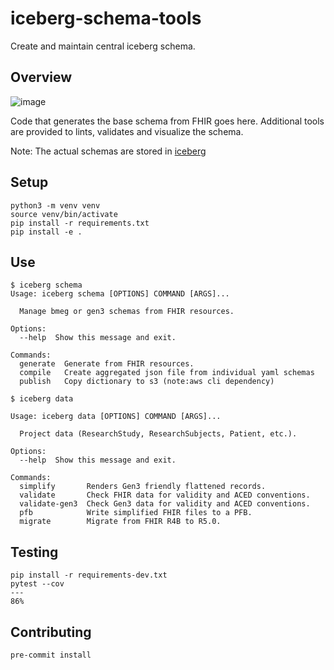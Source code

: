 # iceberg-schema-tools
Create and maintain central iceberg schema.

## Overview

![image](https://user-images.githubusercontent.com/47808/233504556-498adff7-428d-4fa3-b534-937802cb6af4.png)


Code that generates the base schema from FHIR goes here.  Additional tools are provided to lints, validates and visualize the schema.

Note: The actual schemas are stored in [iceberg](https://github.com/bmeg/iceberg)


## Setup

```
python3 -m venv venv
source venv/bin/activate
pip install -r requirements.txt
pip install -e .
```


## Use

```
$ iceberg schema
Usage: iceberg schema [OPTIONS] COMMAND [ARGS]...

  Manage bmeg or gen3 schemas from FHIR resources.

Options:
  --help  Show this message and exit.

Commands:
  generate  Generate from FHIR resources.
  compile   Create aggregated json file from individual yaml schemas
  publish   Copy dictionary to s3 (note:aws cli dependency)

$ iceberg data

Usage: iceberg data [OPTIONS] COMMAND [ARGS]...

  Project data (ResearchStudy, ResearchSubjects, Patient, etc.).

Options:
  --help  Show this message and exit.

Commands:
  simplify       Renders Gen3 friendly flattened records.
  validate       Check FHIR data for validity and ACED conventions.
  validate-gen3  Check Gen3 data for validity and ACED conventions.
  pfb            Write simplified FHIR files to a PFB.
  migrate        Migrate from FHIR R4B to R5.0.

```


## Testing

```
pip install -r requirements-dev.txt
pytest --cov
---
86%

```

## Contributing

```
pre-commit install
```
